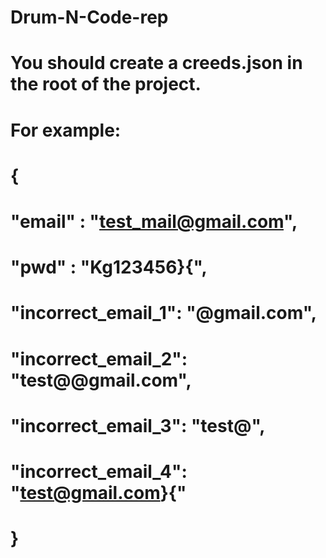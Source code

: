 # Drum-N-Code-rep

# You should create a creeds.json in the root of the project.
# For example:

# {    
#  "email" : "test_mail@gmail.com", 
#  "pwd" : "Kg123456}{",
#  "incorrect_email_1": "@gmail.com",
#  "incorrect_email_2": "test@@gmail.com",
#  "incorrect_email_3": "test@",
#  "incorrect_email_4": "test@gmail.com}{"
# }
